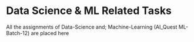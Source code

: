 # Data Science & ML Related Tasks
All the assignments of Data-Science and; Machine-Learning (AI_Quest ML-Batch-12) are placed here
